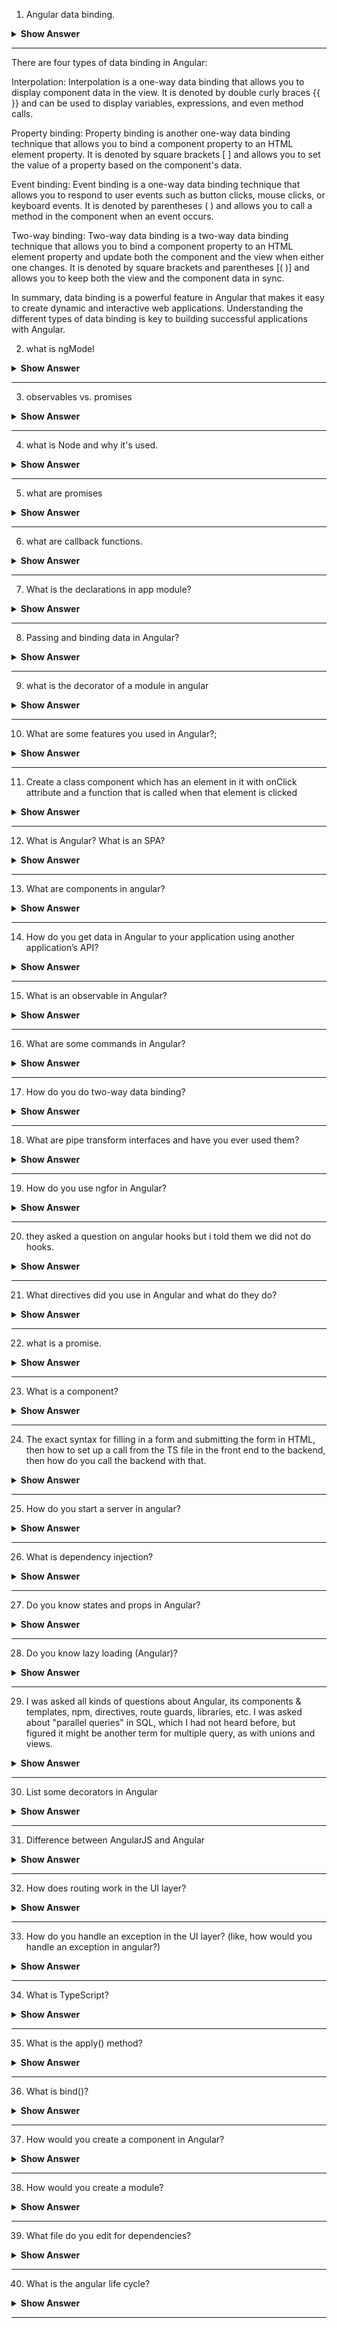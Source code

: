 1. Angular data binding.

<details><summary><b> Show Answer</b></summary>
  
<blockquote>


</blockquote>

</details>

---
There are four types of data binding in Angular:

Interpolation: Interpolation is a one-way data binding that allows you to display component data in the view. It is denoted by double curly braces {{ }} and can be used to display variables, expressions, and even method calls.

Property binding: Property binding is another one-way data binding technique that allows you to bind a component property to an HTML element property. It is denoted by square brackets [ ] and allows you to set the value of a property based on the component's data.

Event binding: Event binding is a one-way data binding technique that allows you to respond to user events such as button clicks, mouse clicks, or keyboard events. It is denoted by parentheses ( ) and allows you to call a method in the component when an event occurs.

Two-way binding: Two-way data binding is a two-way data binding technique that allows you to bind a component property to an HTML element property and update both the component and the view when either one changes. It is denoted by square brackets and parentheses [( )] and allows you to keep both the view and the component data in sync.

In summary, data binding is a powerful feature in Angular that makes it easy to create dynamic and interactive web applications. Understanding the different types of data binding is key to building successful applications with Angular.


2. what is ngModel

<details><summary><b> Show Answer</b></summary>
  
<blockquote>

ngModel is an Angular directive that provides two-way data binding between a form control element and a component's property. It allows you to bind an input, select, or textarea element to a component property, and automatically updates the component property when the user interacts with the form control, and vice versa.

</blockquote>

</details>

---


3. observables vs. promises

<details><summary><b> Show Answer</b></summary>
  
<blockquote>

Promises:

Promises are an ES6 feature that allows you to handle asynchronous code in a more synchronous way.
Promises represent a single value or an error that will be available in the future.
Promises can be in one of three states: pending, fulfilled, or rejected.
Promises can only be resolved or rejected once.
You can chain multiple promises using .then() and .catch() methods.
Promises are not cancellable once they are initiated.
Observables:

Observables are a feature of RxJS library that allows you to handle asynchronous code in a more flexible way.
Observables can represent a stream of multiple values that will be available in the future.
Observables can emit values multiple times.
Observables can be subscribed to and can emit values asynchronously over time.
Observables can be transformed and combined using operators.
Observables are cancellable using the unsubscribe() method.
In summary, Promises are useful for handling a single asynchronous operation that will complete in the future, while Observables are useful for handling streams of asynchronous data that may emit values over time. Observables provide more flexibility and can be cancelled, transformed, and combined using operators.


</blockquote>

</details>

---


4. what is Node and why it's used.

<details><summary><b> Show Answer</b></summary>
  
<blockquote>

Node.js, commonly referred to as Node, is an open-source, cross-platform JavaScript runtime environment built on the V8 JavaScript engine of Google Chrome. It allows developers to run JavaScript on the server-side to build fast, scalable, and high-performance network applications.

Node.js uses an event-driven, non-blocking I/O model, which makes it ideal for building applications that require real-time data processing, such as chat applications, gaming, and streaming services. It also makes it possible to handle a large number of connections with less overhead than traditional server-side technologies, such as PHP or Java.

Node.js provides a rich set of built-in modules that simplify the development of web applications, including HTTP, File System, Stream, and OS. In addition to the built-in modules, Node.js has a vast ecosystem of third-party modules available through the npm (Node Package Manager) registry. These modules enable developers to quickly and easily add functionality to their applications.

Node.js is used in a wide range of applications, including web applications, mobile applications, desktop applications, IoT (Internet of Things), and cloud applications. It is also popular for building microservices, APIs, and serverless applications. Many large companies, such as Netflix, LinkedIn, Walmart, and PayPal, use Node.js to power their applications and services.

</blockquote>

</details>

---


5. what are promises

<details><summary><b> Show Answer</b></summary>
  
<blockquote>
Promises are a feature of JavaScript that allow you to handle asynchronous code in a more synchronous way. They were introduced in ES6 (ECMAScript 2015) and are now a core part of the JavaScript language.

A Promise is an object that represents a value that may not be available yet, but will be at some point in the future. It is a placeholder for a future value, or for a future error. Promises can have one of three states: pending, fulfilled, or rejected.

When a Promise is pending, it means that the operation it represents is still in progress and the result is not yet available. When a Promise is fulfilled, it means that the operation has completed successfully, and the result is available. When a Promise is rejected, it means that the operation has failed, and an error is available.

Promises are created using the Promise constructor, which takes a function as an argument. The function takes two parameters: resolve and reject. resolve is a function that is called when the operation is successful, and reject is a function that is called when the operation fails.

Promises have two main methods for handling their results: then() and catch(). The then() method is used to handle the successful completion of a Promise, and the catch() method is used to handle any errors that occur.


</blockquote>

</details>

---

6. what are callback functions.

<details><summary><b> Show Answer</b></summary>
  
<blockquote>



</blockquote>

</details>

---

7. What is the declarations in app module?

<details><summary><b> Show Answer</b></summary>
  
<blockquote>



</blockquote>

</details>

---

8. Passing and binding data in Angular?

<details><summary><b> Show Answer</b></summary>
  
<blockquote>



</blockquote>

</details>

---

9. what is the decorator of a module in angular

<details><summary><b> Show Answer</b></summary>
  
<blockquote>



</blockquote>

</details>

---

10. What are some features you used in Angular?;

<details><summary><b> Show Answer</b></summary>
  
<blockquote>



</blockquote>

</details>

---

11. Create a class component which has an element in it with onClick attribute and a function that is called when that element is clicked

<details><summary><b> Show Answer</b></summary>
  
<blockquote>



</blockquote>

</details>

---

12. What is Angular? What is an SPA?

<details><summary><b> Show Answer</b></summary>
  
<blockquote>



</blockquote>

</details>

---

13. What are components in angular?

<details><summary><b> Show Answer</b></summary>
  
<blockquote>



</blockquote>

</details>

---

14. How do you get data in Angular to your application using another application’s API?

<details><summary><b> Show Answer</b></summary>
  
<blockquote>



</blockquote>

</details>

---

15. What is an observable in Angular?

<details><summary><b> Show Answer</b></summary>
  
<blockquote>



</blockquote>

</details>

---


16. What are some commands in Angular?

<details><summary><b> Show Answer</b></summary>
  
<blockquote>



</blockquote>

</details>

---


17. How do you do two-way data binding?

<details><summary><b> Show Answer</b></summary>
  
<blockquote>



</blockquote>

</details>

---


18. What are pipe transform interfaces and have you ever used them? 

<details><summary><b> Show Answer</b></summary>
  
<blockquote>



</blockquote>

</details>

---


19. How do you use ngfor in Angular? 

<details><summary><b> Show Answer</b></summary>
  
<blockquote>



</blockquote>

</details>

---


20. they asked a question on angular hooks but i told them we did not do hooks.

<details><summary><b> Show Answer</b></summary>
  
<blockquote>



</blockquote>

</details>

---


21. What directives did you use in Angular and what do they do?

<details><summary><b> Show Answer</b></summary>
  
<blockquote>



</blockquote>

</details>

---


22. what is a promise.

<details><summary><b> Show Answer</b></summary>
  
<blockquote>



</blockquote>

</details>

---


23. What is a component?

<details><summary><b> Show Answer</b></summary>
  
<blockquote>



</blockquote>

</details>

---

24. The exact syntax for filling in a form and submitting the form in HTML, then how to set up a call from the TS file in the front end to the backend, then how do you call the backend with that. 

<details><summary><b> Show Answer</b></summary>
  
<blockquote>



</blockquote>

</details>

---

25. How do you start a server in angular?

<details><summary><b> Show Answer</b></summary>
  
<blockquote>



</blockquote>

</details>

---

26. What is dependency injection?

<details><summary><b> Show Answer</b></summary>
  
<blockquote>



</blockquote>

</details>

---

27. Do you know states and props in Angular?

<details><summary><b> Show Answer</b></summary>
  
<blockquote>



</blockquote>

</details>

---

28. Do you know lazy loading (Angular)?

<details><summary><b> Show Answer</b></summary>
  
<blockquote>



</blockquote>

</details>

---

29. I was asked all kinds of questions about Angular, its components & templates, npm, directives, route guards, libraries, etc. I was asked about "parallel queries" in SQL, which I had not heard before, but figured it might be another term for multiple query, as with unions and views. 

<details><summary><b> Show Answer</b></summary>
  
<blockquote>



</blockquote>

</details>

---

30. List some decorators in Angular

<details><summary><b> Show Answer</b></summary>
  
<blockquote>



</blockquote>

</details>

---

31. Difference between AngularJS and Angular

<details><summary><b> Show Answer</b></summary>
  
<blockquote>



</blockquote>

</details>

---

32. How does routing work in the UI layer?

<details><summary><b> Show Answer</b></summary>
  
<blockquote>



</blockquote>

</details>

---

33. How do you handle an exception in the UI layer? (like, how would you handle an exception in angular?)

<details><summary><b> Show Answer</b></summary>
  
<blockquote>



</blockquote>

</details>

---

34. What is TypeScript?

<details><summary><b> Show Answer</b></summary>
  
<blockquote>



</blockquote>

</details>

---

35. What is the apply() method?

<details><summary><b> Show Answer</b></summary>
  
<blockquote>



</blockquote>

</details>

---

36. What is bind()?

<details><summary><b> Show Answer</b></summary>
  
<blockquote>



</blockquote>

</details>

---

37. How would you create a component in Angular?

<details><summary><b> Show Answer</b></summary>
  
<blockquote>



</blockquote>

</details>

---

38. How would you create a module?

<details><summary><b> Show Answer</b></summary>
  
<blockquote>



</blockquote>

</details>

---

39. What file do you edit for dependencies?

<details><summary><b> Show Answer</b></summary>
  
<blockquote>



</blockquote>

</details>

---


40. What is the angular life cycle?

<details><summary><b> Show Answer</b></summary>
  
<blockquote>



</blockquote>

</details>

---
